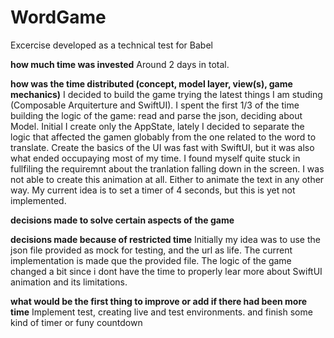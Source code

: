 # WordGame

Excercise developed as a technical test for Babel

**how much time was invested** 
Around 2 days in total.

**how was the time distributed (concept, model layer, view(s), game mechanics)**
I decided to build the game trying the latest things I am studing (Composable Arquiterture and SwiftUI). 
I spent the first 1/3 of the time building the logic of the game: read and parse the json, deciding about Model. Initial I create only the AppState, lately I decided to separate the logic that affected the gamen globably from the one related to the word to translate. 
Create the basics of the UI was fast with SwiftUI, but it was also what ended occupaying most of my time. I found myself quite stuck in fullfiling the requiremnt about the tranlation falling down in the screen. I was not able to create this animation at all. Either to animate the text in any other way. 
My current idea is to set a timer of 4 seconds, but this is yet not implemented. 

**decisions made to solve certain aspects of the game**


**decisions made because of restricted time**
Initially my idea was to use the json file provided as mock for testing, and the url as life. The current implementation is made que the provided file. 
The logic of the game changed a bit since i dont have the time to properly lear more about SwiftUI animation and its limitations. 

**what would be the first thing to improve or add if there had been more time**
Implement test, creating live and test environments.  and finish some kind of timer or funy countdown 
